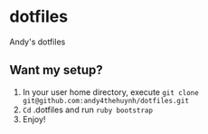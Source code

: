 # dotfiles

Andy's dotfiles

## Want my setup?
1. In your user home directory, execute `git clone git@github.com:andy4thehuynh/dotfiles.git`
2. `Cd` .dotfiles and run `ruby bootstrap`
3. Enjoy!
